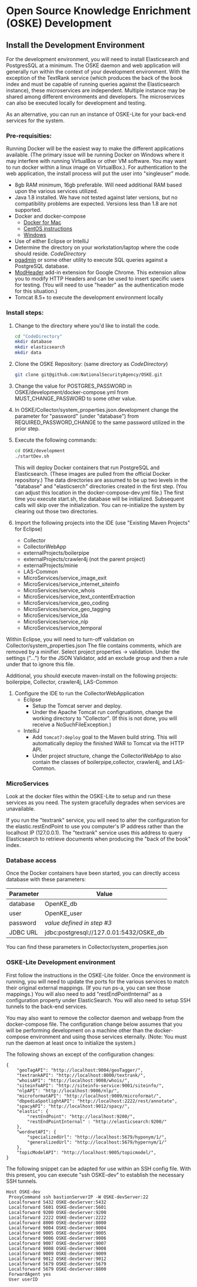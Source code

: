 # Open Source Knowledge Enrichment (OSKE) Development

## Install the Development Environment
For the development environment, you will need to install Elasticsearch and PostgresSQL at a minimum.  The OSKE daemon and web application will generally run within the context of your development environment.  With the exception of the TextRank service (which produces the back of the book index and must be capable of running queries against the Elasticsearch instance), these microservices are independent.  Multiple instance may be shared among different environments and developers.  The microservices can also be executed locally for development and testing.

As an alternative, you can run an instance of OSKE-Lite for your back-end services for the system.


### Pre-requisities:
Running Docker will be the easiest way to make the different applications available.  (The primary issue will be running Docker on Windows where it may interfere with running VirtualBox or other VM software.  You may want to run docker within a linux image on VirtualBox.).  For authentication to the web application, the install process will put the user into "singleuser" mode.

* 8gb RAM minimum, 16gb preferable.  Will need additional RAM based upon the various services utilized.
* Java 1.8 installed.  We have not tested against later versions, but no compatibility problems are expected.  Versions less than 1.8 are not supported.
* Docker and docker-compose
   * [Docker for Mac](https://docs.docker.com/docker-for-mac/)
   * [CentOS instructions](https://docs.docker.com/engine/installation/linux/centos/#install-using-the-repository)
   * [Windows](https://docs.docker.com/docker-for-windows/)
* Use of either Eclipse or IntelliJ
* Determine the directory on your workstation/laptop where the code should reside.  *CodeDirectory*
* [pgadmin](https://www.pgadmin.org/) or some other utility to execute SQL queries against a PostgreSQL database.
*  [ModHeader](https://chrome.google.com/webstore/detail/modheader/idgpnmonknjnojddfkpgkljpfnnfcklj) add-in extension for Google Chrome.  This extension allow you to modify HTTP Headers and can be used to insert specific users for testing. (You will need to use "header" as the authentication mode for this situation.)
* Tomcat 8.5+ to execute the development environment locally

### Install steps:
1. Change to the directory where you'd like to install the code.
   ```bash
   cd "CodeDirectory"
   mkdir database
   mkdir elasticsearch
   mkdir data
   ```
1. Clone the OSKE Repository: (same directory as *CodeDirectory*)
   ```bash
   git clone git@github.com:NationalSecurityAgency/OSKE.git
   ```
1. Change the value for POSTGRES_PASSWORD in OSKE/development/docker-compose.yml
  from MUST_CHANGE_PASSWORD to some other value.

1. In OSKE/Collector/system_properties.json.development change
   the parameter for "password" (under "database") from REQUIRED_PASSWORD_CHANGE
   to the same password utilized in the prior step.

1. Execute the following commands:
   ```bash
   cd OSKE/development
   ./startDev.sh
   ```
   This will deploy Docker containers that run PostgreSQL and Elasticsearch. (These images are pulled from the official Docker repository.) The data directories are assumed to be up two levels in the "database" and "elasticserch" directories created in the first step. (You can adjust this location in the docker-compose-dev.yml file.) The first time you execute start.sh, the database will be initialized.  Subsequent calls will skip over the initialization.  You can re-initialize the system by clearing out those two directories.

1. Import the following projects into the IDE (use "Existing Maven Projects" for Eclipse)
    * Collector
    * CollectorWebApp
    * externalProjects/boilerpipe
    * externalProjects/crawler4j (not the parent project)
    * externalProjects/minie
    * LAS-Common
    * MicroServices/service_image_exit
    * MicroServices/service_internet_siteinfo
    * MicroServices/service_whois
    * MicroServices/service_text_contentExtraction
    * MicroServices/service_geo_coding
    * MicroServices/service_geo_tagging
    * MicroServices/service_lda
    * MicroServices/service_nlp
    * MicroServices/service_temporal

  Within Eclipse, you will need to turn-off validation on Collector/system_properties.json The file contains comments, which are removed by a minifier.  Select project properties -> validation.  Under the settings ("...") for the JSON Validator, add an exclude group and then a rule under that to ignore this file.

  Additional, you should execute maven-install on the following projects: boilerpipe, Collector, crawler4j, LAS-Common

1. Configure the IDE to run the CollectorWebApplication
   * Eclipse
     * Setup the Tomcat server and deploy.
     * Under the Apache Tomcat run configruationn, change the working directory to "Collector".  (If this is not done, you will receive a NoSuchFileException.)
   * IntelliJ
     * Add `tomcat7:deploy` goal to the Maven build string.  This will
       automatically deploy the finished WAR to Tomcat via the HTTP API.
     * Under project structure, change the CollectorWebApp to also contain the classes of boilerpipe,collector, crawler4j, and LAS-Common.

### MicroServices
Look at the docker files within the OSKE-Lite to setup and run these services as you need.  The system gracefully degrades when services are unavailable.

If you run the "textrank" service, you will need to alter the configuration for the elastic.restEndPoint to use you computer's IP address rather than the localhost IP (127.0.0.1).  The "textrank" service uses this address to query Elasticsearch to retrieve documents when producing the "back of the book" index.

### Database access
Once the Docker containers have been started, you can directly access database with these parameters:

| Parameter | Value |
|-|-|
| database | OpenKE_db
| user | OpenKE_user
| password | *value defined in step #3*
| JDBC URL | jdbc:postgresql://127.0.01:5432/OSKE_db

You can find these parameters in Collector/system_properties.json

### OSKE-Lite Development environment
First follow the instructions in the OSKE-Lite folder.  Once the environment is running, you will need to update the ports for the various services to match their original external mappings. (If you run ps-a, you can see those mappings.)  You will also need to add "restEndPointInternal" as a configuration property under ElasticSearch.  You will also need to setup SSH tunnels to the back-end services.

You may also want to remove the collector daemon and webapp from the docker-compose file.  The configuration change below assumes that you will be performing development on a machine other than the docker-compose environment and using those services eternally. (Note: You must run the daemon at least once to initialize the system.)

The following shows an except of the configuration changes:
```
{
    "geoTagAPI": "http://localhost:9004/geoTagger/",
    "textrankAPI": "http://localhost:8000/textrank/",
    "whoisAPI": "http://localhost:9008/whois/",
    "siteinfoAPI": "http://siteinfo-service:9001/siteinfo/",
    "nlpAPI": "http://localhost:9006/nlp/",
    "microformatAPI": "http://localhost:9009/microformat/",
    "dbpediaSpotlightAPI": "http://localhost:2222/rest/annotate",
    "spacyAPI": "http://localhost:9012/spacy/",
    "elastic": {
        "restEndPoint": "http://localhost:9200/",
        "restEndPointInternal" : "http://elasticsearch:9200/"
    },
    "wordnetAPI": {
        "specializedUrl": "http://localhost:5679/hyponym/1/",
        "generalizedUrl": "http://localhost:5679/hypernym/1/"
    },
    "topicModelAPI": "http://localhost:9005/topicmodel/",
}
```


The following snippet can be adapted for use within an SSH config file.  With this present, you can execute "ssh OSKE-dev" to establish the necessary SSH tunnels.
```
Host OSKE-dev
 ProxyCommand ssh bastionServerIP -W OSKE-devServer:22
 Localforward 5432 OSKE-devServer:5432
 Localforward 5601 OSKE-devServer:5601
 Localforward 9200 OSKE-devServer:9200
 Localforward 2222 OSKE-devServer:2222
 Localforward 8000 OSKE-devServer:8000
 Localforward 9004 OSKE-devServer:9004
 Localforward 9005 OSKE-devServer:9005
 Localforward 9006 OSKE-devServer:9006
 Localforward 9007 OSKE-devServer:9007
 Localforward 9008 OSKE-devServer:9008
 Localforward 9009 OSKE-devServer:9009
 Localforward 9012 OSKE-devServer:9012
 Localforward 5679 OSKE-devServer:5679
 Localforward 5679 OSKE-devServer:8800
 ForwardAgent yes
 User userID
```
